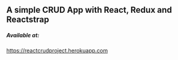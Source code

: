 ## A simple CRUD App with React, Redux and Reactstrap

##### Available at: 
https://reactcrudproject.herokuapp.com 